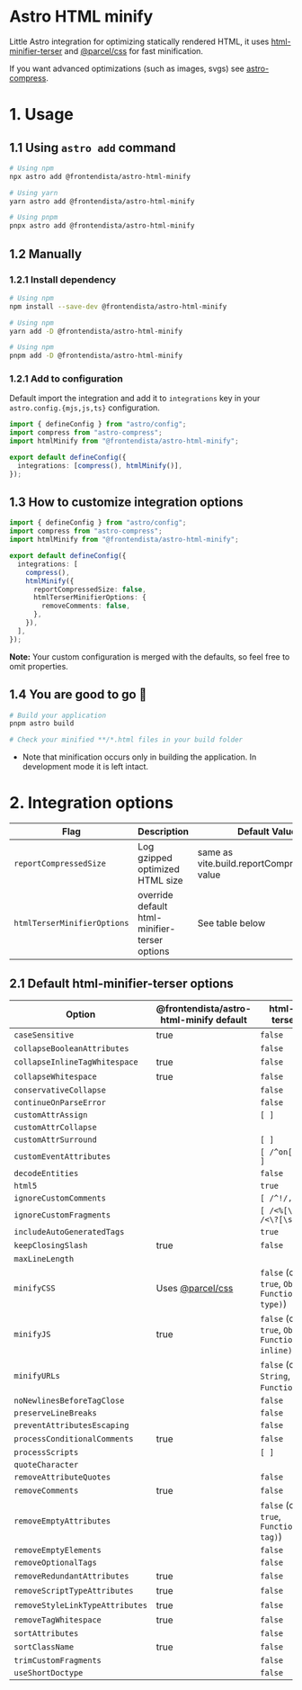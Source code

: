 # Astro HTML minify

Little Astro integration for optimizing statically rendered HTML, it uses [html-minifier-terser](https://github.com/terser/html-minifier-terser) and [@parcel/css](https://github.com/parcel-bundler/parcel-css) for fast minification.

If you want advanced optimizations (such as images, svgs) see [astro-compress](https://github.com/Playform/astro-compress).

# 1. Usage

## 1.1 Using `astro add` command

```sh
# Using npm
npx astro add @frontendista/astro-html-minify

# Using yarn
yarn astro add @frontendista/astro-html-minify

# Using pnpm
pnpx astro add @frontendista/astro-html-minify
```

## 1.2 Manually

### 1.2.1 Install dependency

```sh
# Using npm
npm install --save-dev @frontendista/astro-html-minify

# Using npm
yarn add -D @frontendista/astro-html-minify

# Using npm
pnpm add -D @frontendista/astro-html-minify
```

### 1.2.1 Add to configuration

Default import the integration and add it to `integrations` key in your `astro.config.{mjs,js,ts}` configuration.

```ts
import { defineConfig } from "astro/config";
import compress from "astro-compress";
import htmlMinify from "@frontendista/astro-html-minify";

export default defineConfig({
  integrations: [compress(), htmlMinify()],
});
```

## 1.3 How to customize integration options

```ts
import { defineConfig } from "astro/config";
import compress from "astro-compress";
import htmlMinify from "@frontendista/astro-html-minify";

export default defineConfig({
  integrations: [
    compress(),
    htmlMinify({
      reportCompressedSize: false,
      htmlTerserMinifierOptions: {
        removeComments: false,
      },
    }),
  ],
});
```

**Note:** Your custom configuration is merged with the defaults, so feel free to omit properties.

## 1.4 You are good to go 🚀

```sh
# Build your application
pnpm astro build

# Check your minified **/*.html files in your build folder
```

- Note that minification occurs only in building the application. In development mode it is left intact.

# 2. Integration options

| Flag                        | Description                                   | Default Value                                 |
| --------------------------- | --------------------------------------------- | --------------------------------------------- |
| `reportCompressedSize`      | Log gzipped optimized HTML size               | same as vite.build.reportCompressedSize value |
| `htmlTerserMinifierOptions` | override default html-minifier-terser options | See table below                               |

## 2.1 Default html-minifier-terser options

| Option                          | @frontendista/astro-html-minify default                          | html-minifier-terser default                                  |
| ------------------------------- | ---------------------------------------------------------------- | ------------------------------------------------------------- |
| `caseSensitive`                 | true                                                             | `false`                                                       |
| `collapseBooleanAttributes`     |                                                                  | `false`                                                       |
| `collapseInlineTagWhitespace`   | true                                                             | `false`                                                       |
| `collapseWhitespace`            | true                                                             | `false`                                                       |
| `conservativeCollapse`          |                                                                  | `false`                                                       |
| `continueOnParseError`          |                                                                  | `false`                                                       |
| `customAttrAssign`              |                                                                  | `[ ]`                                                         |
| `customAttrCollapse`            |                                                                  |                                                               |
| `customAttrSurround`            |                                                                  | `[ ]`                                                         |
| `customEventAttributes`         |                                                                  | `[ /^on[a-z]{3,}$/ ]`                                         |
| `decodeEntities`                |                                                                  | `false`                                                       |
| `html5`                         |                                                                  | `true`                                                        |
| `ignoreCustomComments`          |                                                                  | `[ /^!/, /^\s*#/ ]`                                           |
| `ignoreCustomFragments`         |                                                                  | `[ /<%[\s\S]*?%>/, /<\?[\s\S]*?\?>/ ]`                        |
| `includeAutoGeneratedTags`      |                                                                  | `true`                                                        |
| `keepClosingSlash`              | true                                                             | `false`                                                       |
| `maxLineLength`                 |                                                                  |
| `minifyCSS`                     | Uses [@parcel/css](https://github.com/parcel-bundler/parcel-css) | `false` (could be `true`, `Object`, `Function(text, type)`)   |
| `minifyJS`                      | true                                                             | `false` (could be `true`, `Object`, `Function(text, inline)`) |
| `minifyURLs`                    |                                                                  | `false` (could be `String`, `Object`, `Function(text)`)       |
| `noNewlinesBeforeTagClose`      |                                                                  | `false`                                                       |
| `preserveLineBreaks`            |                                                                  | `false`                                                       |
| `preventAttributesEscaping`     |                                                                  | `false`                                                       |
| `processConditionalComments`    | true                                                             | `false`                                                       |
| `processScripts`                |                                                                  | `[ ]`                                                         |
| `quoteCharacter`                |                                                                  |                                                               |
| `removeAttributeQuotes`         |                                                                  | `false`                                                       |
| `removeComments`                | true                                                             | `false`                                                       |
| `removeEmptyAttributes`         |                                                                  | `false` (could be `true`, `Function(attrName, tag)`)          |
| `removeEmptyElements`           |                                                                  | `false`                                                       |
| `removeOptionalTags`            |                                                                  | `false`                                                       |
| `removeRedundantAttributes`     | true                                                             | `false`                                                       |
| `removeScriptTypeAttributes`    | true                                                             | `false`                                                       |
| `removeStyleLinkTypeAttributes` | true                                                             | `false`                                                       |
| `removeTagWhitespace`           | true                                                             | `false`                                                       |
| `sortAttributes`                |                                                                  | `false`                                                       |
| `sortClassName`                 | true                                                             | `false`                                                       |
| `trimCustomFragments`           |                                                                  | `false`                                                       |
| `useShortDoctype`               |                                                                  | `false`                                                       |
